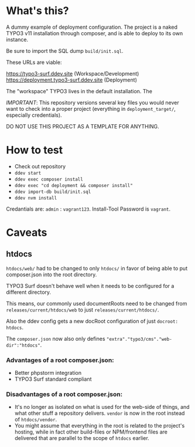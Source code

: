 # What's this?

A dummy example of deployment configuration. The project is a naked TYPO3
v11 installation through composer, and is able to deploy to its own
instance.

Be sure to import the SQL dump `build/init.sql`.

These URLs are viable:

https://typo3-surf.ddev.site (Workspace/Development)
https://deployment.typo3-surf.ddev.site (Deployment)

The "workspace" TYPO3 lives in the default installation. The

*IMPORTANT*: This repository versions several key files you would never want
to check into a proper project (everything in `deployment_target/`,
especially credentials). 

DO NOT USE THIS PROJECT AS A TEMPLATE FOR ANYTHING.

# How to test

* Check out repository
* `ddev start`
* `ddev exec composer install`
* `ddev exec "cd deployment && composer install"`
* `ddev import-db build/init.sql`
* `ddev nvm install`

Credantials are: `admin` : `vagrant123`. Install-Tool Password is `vagrant`.

# Caveats

## htdocs

`htdocs/web/` had to be changed to only `htdocs/` in favor of being able to
put composer.json into the root directory.

TYPO3 Surf doesn't behave well when it needs to be configured for a
different directory.

This means, our commonly used documentRoots need to be changed from
`releases/current/htdocs/web` to just `releases/current/htdocs/`.

Also the ddev config gets a new docRoot configuration of just `docroot: htdocs`.

The `composer.json` now also only defines `"extra"."typo3/cms"."web-dir":"htdocs"`.

### Advantages of a root composer.json:
* Better phpstorm integration
* TYPO3 Surf standard compliant

### Disadvantages of a root composer.json:
* It's no longer as isolated on what is used for the web-side of things, and what other stuff a repository delivers. `vendor` is now in the root instead of `htdocs/vendor`.
* You might assume that everything in the root is related to the project's hosting, while in fact other build-files or NPM/frontend files are delivered that are parallel to the scope of `htdocs` earlier.
